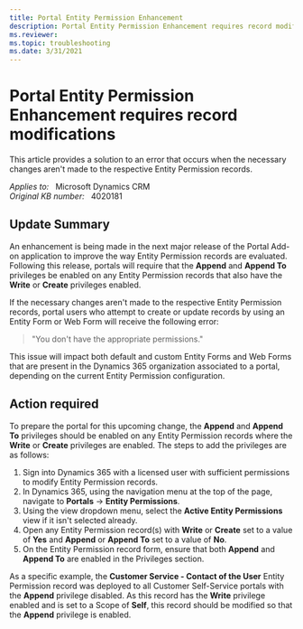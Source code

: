 ```yaml
---
title: Portal Entity Permission Enhancement
description: Portal Entity Permission Enhancement requires record modifications.
ms.reviewer: 
ms.topic: troubleshooting
ms.date: 3/31/2021
---
```

# Portal Entity Permission Enhancement requires record modifications

This article provides a solution to an error that occurs when the necessary changes aren't made to the respective Entity Permission records.

_Applies to:_ &nbsp; Microsoft Dynamics CRM  
_Original KB number:_ &nbsp; 4020181

## Update Summary

An enhancement is being made in the next major release of the Portal Add-on application to improve the way Entity Permission records are evaluated. Following this release, portals will require that the **Append** and **Append To** privileges be enabled on any Entity Permission records that also have the **Write** or **Create** privileges enabled.

If the necessary changes aren't made to the respective Entity Permission records, portal users who attempt to create or update records by using an Entity Form or Web Form will receive the following error:

> "You don't have the appropriate permissions."

This issue will impact both default and custom Entity Forms and Web Forms that are present in the Dynamics 365 organization associated to a portal, depending on the current Entity Permission configuration.

## Action required

To prepare the portal for this upcoming change, the **Append** and **Append To** privileges should be enabled on any Entity Permission records where the **Write** or **Create** privileges are enabled. The steps to add the privileges are as follows:

1. Sign into Dynamics 365 with a licensed user with sufficient permissions to modify Entity Permission records.
2. In Dynamics 365, using the navigation menu at the top of the page, navigate to **Portals** -> **Entity Permissions**.
3. Using the view dropdown menu, select the **Active Entity Permissions** view if it isn't selected already.
4. Open any Entity Permission record(s) with **Write** or **Create** set to a value of **Yes** and **Append** or **Append To** set to a value of **No**.
5. On the Entity Permission record form, ensure that both **Append** and **Append To** are enabled in the Privileges section.

As a specific example, the **Customer Service - Contact of the User** Entity Permission record was deployed to all Customer Self-Service portals with the **Append** privilege disabled. As this record has the **Write** privilege enabled and is set to a Scope of **Self**, this record should be modified so that the **Append** privilege is enabled.
